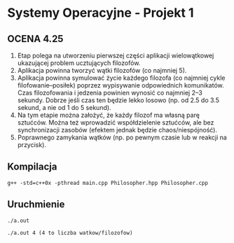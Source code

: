 # Systemy Operacyjne - Projekt 1

## OCENA 4.25

1. Etap polega na utworzeniu pierwszej części aplikacji wielowątkowej ukazującej problem ucztujących filozofów.
2. Aplikacja powinna tworzyć wątki filozofów (co najmniej 5).
3. Aplikacja powinna symulować życie każdego filozofa (co najmniej cykle filofowanie–posiłek) poprzez wypisywanie odpowiednich komunikatów. Czas filozofowania i jedzenia powinien wynosić co najmniej 2–3 sekundy. Dobrze jeśli czas ten będzie lekko losowo (np. od 2.5 do 3.5 sekund, a nie od 1 do 5 sekund).
4. Na tym etapie można założyć, że każdy filozof ma własną parę sztućców. Można też wprowadzić współdzielenie sztućców, ale bez synchronizacji zasobów (efektem jednak będzie chaos/niespójność).
5. Poprawnego zamykania wątków (np. po pewnym czasie lub w reakcji na przycisk).

## Kompilacja
```
g++ -std=c++0x -pthread main.cpp Philosopher.hpp Philosopher.cpp
```

## Uruchmienie

```
./a.out

./a.out 4 (4 to liczba watkow/filozofow)
```
